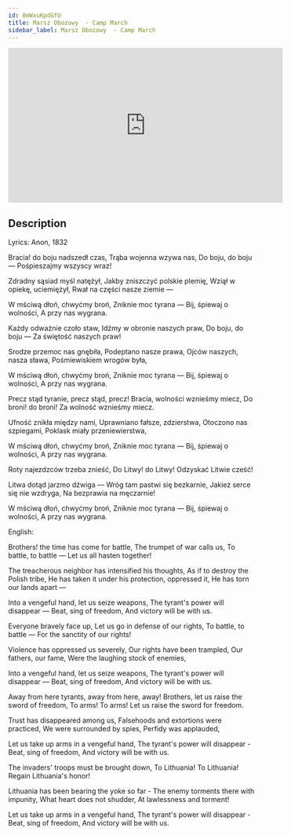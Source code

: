 ```yaml
---
id: 8mWxuKpdGfU
title: Marsz Obozowy  - Camp March
sidebar_label: Marsz Obozowy  - Camp March
---
```


<iframe
  width="560"
  height="315"
  src="https://www.youtube.com/embed/8mWxuKpdGfU"
  title="YouTube video player"
  frameborder="0"
  allow="accelerometer; autoplay; clipboard-write; encrypted-media; gyroscope; picture-in-picture; web-share"
  referrerpolicy="strict-origin-when-cross-origin"
  allowfullscreen
></iframe>

## Description

Lyrics: Anon, 1832

Bracia! do boju nadszedł czas,
Trąba wojenna wzywa nas,
Do boju, do boju —
Pośpieszajmy wszyscy wraz!

Zdradny sąsiad myśl natężył,
Jakby zniszczyć polskie plemię,
Wziął w opiekę, uciemiężył,
Rwał na części nasze ziemie —

W mściwą dłoń, chwyćmy broń,
Zniknie moc tyrana —
Bij, śpiewaj o wolności,
A przy nas wygrana.

Każdy odważnie czoło staw,
Idźmy w obronie naszych praw,
Do boju, do boju —
Za świętość naszych praw!

Srodze przemoc nas gnębiła,
Podeptano nasze prawa,
Ojców naszych, nasza sława,
Pośmiewiskiem wrogów była,

W mściwą dłoń, chwyćmy broń,
Zniknie moc tyrana —
Bij, śpiewaj o wolności,
A przy nas wygrana.

Precz stąd tyranie, precz stąd, precz!
Bracia, wolności wznieśmy miecz,
Do broni! do broni!
Za wolność wznieśmy miecz.

Ufność znikła między nami,
Uprawniano fałsze, zdzierstwa,
Otoczono nas szpiegami,
Poklask miały przeniewierstwa,

W mściwą dłoń, chwyćmy broń,
Zniknie moc tyrana —
Bij, śpiewaj o wolności,
A przy nas wygrana.

Roty najezdzców trzeba znieść,
Do Litwy! do Litwy!
Odzyskać Litwie cześć!

Litwa dotąd jarzmo dźwiga —
Wróg tam pastwi się bezkarnie,
Jakież serce się nie wzdryga,
Na bezprawia na męczarnie!

W mściwą dłoń, chwyćmy broń,
Zniknie moc tyrana —
Bij, śpiewaj o wolności,
A przy nas wygrana.

English:

Brothers! the time has come for battle,
The trumpet of war calls us,
To battle, to battle —
Let us all hasten together!

The treacherous neighbor has intensified his thoughts,
As if to destroy the Polish tribe,
He has taken it under his protection, oppressed it,
He has torn our lands apart —

Into a vengeful hand, let us seize weapons,
The tyrant's power will disappear —
Beat, sing of freedom,
And victory will be with us.

Everyone bravely face up,
Let us go in defense of our rights,
To battle, to battle —
For the sanctity of our rights!

Violence has oppressed us severely,
Our rights have been trampled,
Our fathers, our fame,
Were the laughing stock of enemies,

Into a vengeful hand, let us seize weapons,
The tyrant's power will disappear —
Beat, sing of freedom,
And victory will be with us.

Away from here tyrants, away from here, away!
Brothers, let us raise the sword of freedom,
To arms! To arms!
Let us raise the sword for freedom.

Trust has disappeared among us,
Falsehoods and extortions were practiced,
We were surrounded by spies,
Perfidy was applauded,

Let us take up arms in a vengeful hand,
The tyrant's power will disappear -
Beat, sing of freedom,
And victory will be with us.

The invaders' troops must be brought down,
To Lithuania! To Lithuania!
Regain Lithuania's honor!

Lithuania has been bearing the yoke so far -
The enemy torments there with impunity,
What heart does not shudder,
At lawlessness and torment!

Let us take up arms in a vengeful hand,
The tyrant's power will disappear -
Beat, sing of freedom,
And victory will be with us.
